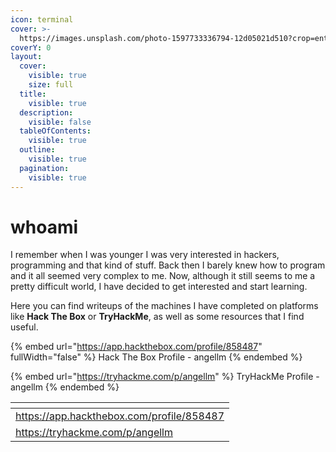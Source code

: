 ```yaml
---
icon: terminal
cover: >-
  https://images.unsplash.com/photo-1597733336794-12d05021d510?crop=entropy&cs=srgb&fm=jpg&ixid=M3wxOTcwMjR8MHwxfHNlYXJjaHwxfHxpbnRlcm5ldHxlbnwwfHx8fDE3NDE1MzQyMDZ8MA&ixlib=rb-4.0.3&q=85
coverY: 0
layout:
  cover:
    visible: true
    size: full
  title:
    visible: true
  description:
    visible: false
  tableOfContents:
    visible: true
  outline:
    visible: true
  pagination:
    visible: true
---
```


# whoami

I remember when I was younger I was very interested in hackers, programming and that kind of stuff. Back then I barely knew how to program and it all seemed very complex to me. Now, although it still seems to me a pretty difficult world, I have decided to get interested and start learning.&#x20;

Here you can find writeups of the machines I have completed on platforms like **Hack The Box** or **TryHackMe**, as well as some resources that I find useful.

{% embed url="https://app.hackthebox.com/profile/858487" fullWidth="false" %}
Hack The Box Profile - angellm
{% endembed %}

{% embed url="https://tryhackme.com/p/angellm" %}
TryHackMe Profile - angellm
{% endembed %}

<table data-view="cards"><thead><tr><th data-type="content-ref"></th></tr></thead><tbody><tr><td><a href="https://app.hackthebox.com/profile/858487">https://app.hackthebox.com/profile/858487</a></td></tr><tr><td><a href="https://tryhackme.com/p/angellm">https://tryhackme.com/p/angellm</a></td></tr></tbody></table>

